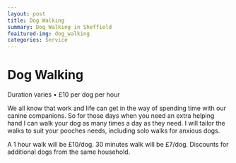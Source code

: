 ```yaml
---
layout: post
title: Dog Walking
summary: Dog Walking in Sheffield
feaitured-img: dog_walking
categories: Service
---
```


# Dog Walking
Duration varies • £10 per dog per hour

We all know that work and life can get in the way of spending time with our canine companions. So for those days when you need an extra helping hand I can walk your dog as many times a day as they need. I will tailor the walks to suit your pooches needs, including solo walks for anxious dogs.  

A 1 hour walk will be £10/dog. 30 minutes walk will be £7/dog. Discounts for additional dogs from the same household.
